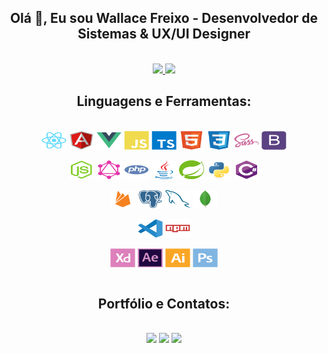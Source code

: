 <div align="center">
  
  ## Olá 👋, Eu sou Wallace Freixo - Desenvolvedor de Sistemas & UX/UI Designer
  <br>
  <a href="https://github.com/wallacefreixo">
    <img height="180em" src="https://github-readme-stats.vercel.app/api?username=wallacefreixo&show_icons=true&theme=tokyonight&include_all_commits=true&count_private=true"/>
    <img height="180em" src="https://github-readme-stats.vercel.app/api/top-langs/?username=wallacefreixo&layout=compact&langs_count=7&theme=tokyonight"/>
  </a>
  <br>
    
  ## Linguagens e Ferramentas:
  <br>
  <div style="display: inline_block">
    <img align="center" alt="Wallace-React" height="30" width="40" src="https://raw.githubusercontent.com/devicons/devicon/master/icons/react/react-original.svg">
    <img align="center" alt="Wallace-Angular" height="30" width="40" src="https://raw.githubusercontent.com/devicons/devicon/master/icons/angularjs/angularjs-original.svg">
    <img align="center" alt="Wallace-Vue" height="30" width="40" src="https://raw.githubusercontent.com/devicons/devicon/master/icons/vuejs/vuejs-original.svg">
    <img align="center" alt="Wallace-Js" height="30" width="40" src="https://raw.githubusercontent.com/devicons/devicon/master/icons/javascript/javascript-plain.svg">
    <img align="center" alt="Wallace-Ts" height="30" width="40" src="https://raw.githubusercontent.com/devicons/devicon/master/icons/typescript/typescript-plain.svg">
    <img align="center" alt="Wallace-HTML" height="30" width="40" src="https://raw.githubusercontent.com/devicons/devicon/master/icons/html5/html5-original.svg">
    <img align="center" alt="Wallace-CSS" height="30" width="40" src="https://raw.githubusercontent.com/devicons/devicon/master/icons/css3/css3-original.svg">
    <img align="center" alt="Wallace-Sass" height="30" width="40" src="https://raw.githubusercontent.com/devicons/devicon/master/icons/sass/sass-original.svg">
    <img align="center" alt="Wallace-Bootstrap" height="30" width="40" src="https://raw.githubusercontent.com/devicons/devicon/master/icons/bootstrap/bootstrap-plain.svg">
  </div>
  <br>
  <div style="display: inline_block">
    <img align="center" alt="Wallace-Node" height="30" width="40" src="https://raw.githubusercontent.com/devicons/devicon/master/icons/nodejs/nodejs-original.svg">
    <img align="center" alt="Wallace-Graphql" height="30" width="40" src="https://raw.githubusercontent.com/devicons/devicon/master/icons/graphql/graphql-plain.svg">
    <img align="center" alt="Wallace-PHP" height="30" width="40" src="https://raw.githubusercontent.com/devicons/devicon/master/icons/php/php-plain.svg">
    <img align="center" alt="Wallace-JAVA" height="30" width="40" src="https://raw.githubusercontent.com/devicons/devicon/master/icons/java/java-original.svg">
    <img align="center" alt="Wallace-Spring" height="30" width="40" src="https://raw.githubusercontent.com/devicons/devicon/master/icons/spring/spring-original.svg">
    <img align="center" alt="Wallace-Python" height="30" width="40" src="https://raw.githubusercontent.com/devicons/devicon/master/icons/python/python-original.svg">
    <img align="center" alt="Wallace-Csharp" height="30" width="40" src="https://raw.githubusercontent.com/devicons/devicon/master/icons/csharp/csharp-original.svg">
   
  </div>
  <br>
   <div style="display: inline_block">
    <img align="center" alt="Wallace-Firebase" height="30" width="40" src="https://raw.githubusercontent.com/devicons/devicon/master/icons/firebase/firebase-plain.svg">
    <img align="center" alt="Wallace-Postgre" height="30" width="40" src="https://raw.githubusercontent.com/devicons/devicon/master/icons/postgresql/postgresql-plain.svg">
    <img align="center" alt="Wallace-Mysql" height="30" width="40" src="https://raw.githubusercontent.com/devicons/devicon/master/icons/mysql/mysql-original.svg">
    <img align="center" alt="Wallace-Mongo" height="30" width="40" src="https://raw.githubusercontent.com/devicons/devicon/master/icons/mongodb/mongodb-original.svg">
  </div>
  <br>
   <div style="display: inline_block">
    <img align="center" alt="Wallace-Vscode" height="30" width="40" src="https://raw.githubusercontent.com/devicons/devicon/master/icons/vscode/vscode-original.svg">
    <img align="center" alt="Wallace-NPM" height="30" width="40" src="https://raw.githubusercontent.com/devicons/devicon/master/icons/npm/npm-original-wordmark.svg">
  </div>
  <br>
  <div style="display: inline_block">
    <img align="center" alt="Wallace-XD" height="30" width="40" src="https://raw.githubusercontent.com/devicons/devicon/master/icons/xd/xd-plain.svg">
    <img align="center" alt="Wallace-After-Effects" height="30" width="40" src="https://raw.githubusercontent.com/devicons/devicon/master/icons/aftereffects/aftereffects-original.svg">
    <img align="center" alt="Wallace-Illustrator" height="30" width="40" src="https://raw.githubusercontent.com/devicons/devicon/master/icons/illustrator/illustrator-plain.svg">
    <img align="center" alt="Wallace-Photoshop" height="30" width="40" src="https://raw.githubusercontent.com/devicons/devicon/master/icons/photoshop/photoshop-plain.svg">
  </div>
  <br>

  ## Portfólio e Contatos:
  <br>
  <div> 
     <a href="https://www.behance.net/wallacefreixo" target="_blank"><img src="https://img.shields.io/badge/-Behance-blue?style=for-the-badge&logo=behance&logoColor=white" target="_blank"></a> 
    <a href="https://www.linkedin.com/in/wallace-freixo-575895128/" target="_blank"><img src="https://img.shields.io/badge/-LinkedIn-%230077B5?style=for-the-badge&logo=linkedin&logoColor=white" target="_blank"></a> 
    <a href = "mailto:wallacefreixo@hotmail.com"><img src="https://img.shields.io/badge/Microsoft_Outlook-0078D4?style=for-the-badge&logo=microsoft-outlook&logoColor=white" target="_blank"></a> 
  </div>
  
</div>

